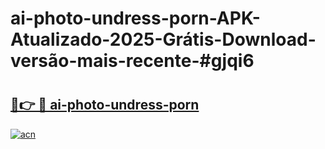 # ai-photo-undress-porn-APK-Atualizado-2025-Grátis-Download-versão-mais-recente-#gjqi6

# <h2><a href="https://ainizakaria.my?title=ai-photo-undress-porn&ref=24M">🔗👉 🔴 ai-photo-undress-porn</a></h2>

[![acn](https://github.com/user-attachments/assets/0f9c940e-d8b0-45ae-aac7-cd30a18b3e1c)](https://ainizakaria.my?title=ai-photo-undress-porn&ref=24M)

